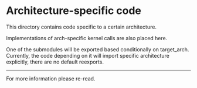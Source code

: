 # Architecture-specific code

This directory contains code specific to a certain architecture.

Implementations of arch-specific kernel calls are also placed here.

One of the submodules will be exported based conditionally on target_arch. Currently, the code depending on it will import specific architecture explicitly, there are no default reexports.

----

For more information please re-read.
